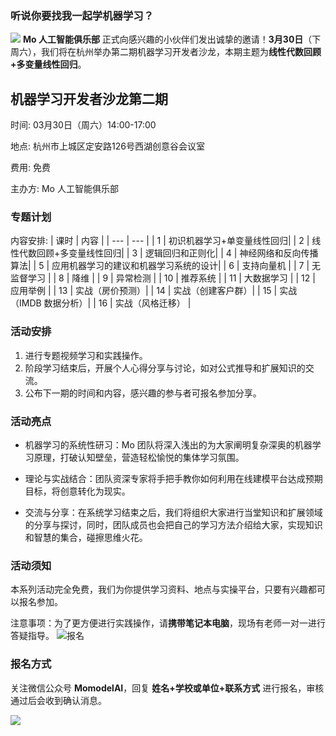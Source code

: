 ### 听说你要找我一起学机器学习？
![](https://ws4.sinaimg.cn/large/006tKfTcgy1g127sas0pqj30ye0m8aes.jpg)
**Mo 人工智能俱乐部** 正式向感兴趣的小伙伴们发出诚挚的邀请！**3月30日**（下周六），我们将在杭州举办第二期机器学习开发者沙龙，本期主题为**线性代数回顾+多变量线性回归**。
## 机器学习开发者沙龙第二期

时间:  03月30日（周六）14:00-17:00

地点: 杭州市上城区定安路126号西湖创意谷会议室

费用: 免费

主办方:  Mo 人工智能俱乐部

### 专题计划
内容安排: 
| 课时 | 内容 | 
| --- | --- | 
| 1 | 初识机器学习+单变量线性回归| 
| 2 | 线性代数回顾+多变量线性回归| 
| 3 | 逻辑回归和正则化| 
| 4 | 神经网络和反向传播算法| 
| 5 | 应用机器学习的建议和机器学习系统的设计| 
| 6 | 支持向量机 | 
| 7 | 无监督学习 | 
| 8 | 降维 |
| 9 | 异常检测 | 
| 10 | 推荐系统 | 
| 11 | 大数据学习 | 
| 12 | 应用举例 | 
| 13 | 实战（房价预测）| 
| 14 | 实战（创建客户群）| 
| 15 | 实战（IMDB 数据分析）| 
| 16 | 实战（风格迁移） | 

### 活动安排
1. 进行专题视频学习和实践操作。
2. 阶段学习结束后，开展个人心得分享与讨论，如对公式推导和扩展知识的交流。
3. 公布下一期的时间和内容，感兴趣的参与者可报名参加分享。
### 活动亮点

- 机器学习的系统性研习：Mo 团队将深入浅出的为大家阐明复杂深奥的机器学习原理，打破认知壁垒，营造轻松愉悦的集体学习氛围。

- 理论与实战结合：团队资深专家将手把手教你如何利用在线建模平台达成预期目标，将创意转化为现实。

- 交流与分享：在系统学习结束之后，我们将组织大家进行当堂知识和扩展领域的分享与探讨，同时，团队成员也会把自己的学习方法介绍给大家，实现知识和智慧的集合，碰擦思维火花。

### 活动须知
本系列活动完全免费，我们为你提供学习资料、地点与实操平台，只要有兴趣都可以报名参加。

注意事项：为了更方便进行实践操作，请**携带笔记本电脑**，现场有老师一对一进行答疑指导。
![报名](https://ws4.sinaimg.cn/large/006tKfTcgy1g12863b6byj311w08it99.jpg)

### 报名方式
关注微信公众号 **MomodelAI**，回复 **姓名+学校或单位+联系方式** 进行报名，审核通过后会收到确认消息。

![](https://ws3.sinaimg.cn/large/006tKfTcly1g16rrbx8r8j314k0nmdjx.jpg)
